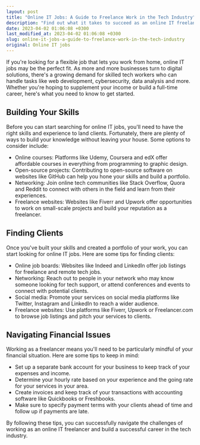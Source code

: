 ```yaml
---
layout: post
title: "Online IT Jobs: A Guide to Freelance Work in the Tech Industry"
description: "Find out what it takes to succeed as an online IT freelancer, including tips for building skills, networking, finding clients and navigating financial issues."
date: 2023-04-02 01:06:08 +0300
last_modified_at: 2023-04-02 01:06:08 +0300
slug: online-it-jobs-a-guide-to-freelance-work-in-the-tech-industry
original: Online IT jobs
---
```

If you're looking for a flexible job that lets you work from home, online IT jobs may be the perfect fit. As more and more businesses turn to digital solutions, there's a growing demand for skilled tech workers who can handle tasks like web development, cybersecurity, data analysis and more. Whether you're hoping to supplement your income or build a full-time career, here's what you need to know to get started.

## Building Your Skills

Before you can start searching for online IT jobs, you'll need to have the right skills and experience to land clients. Fortunately, there are plenty of ways to build your knowledge without leaving your house. Some options to consider include:

- Online courses: Platforms like Udemy, Coursera and edX offer affordable courses in everything from programming to graphic design.
- Open-source projects: Contributing to open-source software on websites like GitHub can help you hone your skills and build a portfolio.
- Networking: Join online tech communities like Stack Overflow, Quora and Reddit to connect with others in the field and learn from their experiences.
- Freelance websites: Websites like Fiverr and Upwork offer opportunities to work on small-scale projects and build your reputation as a freelancer.

## Finding Clients

Once you've built your skills and created a portfolio of your work, you can start looking for online IT jobs. Here are some tips for finding clients:

- Online job boards: Websites like Indeed and LinkedIn offer job listings for freelance and remote tech jobs.
- Networking: Reach out to people in your network who may know someone looking for tech support, or attend conferences and events to connect with potential clients.
- Social media: Promote your services on social media platforms like Twitter, Instagram and LinkedIn to reach a wider audience.
- Freelance websites: Use platforms like Fiverr, Upwork or Freelancer.com to browse job listings and pitch your services to clients.

## Navigating Financial Issues

Working as a freelancer means you'll need to be particularly mindful of your financial situation. Here are some tips to keep in mind:

- Set up a separate bank account for your business to keep track of your expenses and income.
- Determine your hourly rate based on your experience and the going rate for your services in your area.
- Create invoices and keep track of your transactions with accounting software like Quickbooks or Freshbooks.
- Make sure to specify payment terms with your clients ahead of time and follow up if payments are late.

By following these tips, you can successfully navigate the challenges of working as an online IT freelancer and build a successful career in the tech industry.
